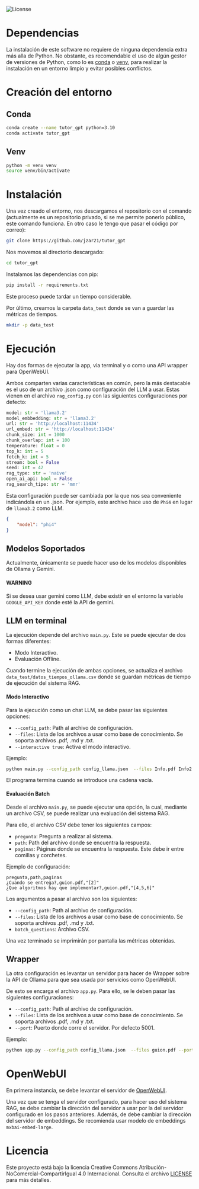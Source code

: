 ![License](https://img.shields.io/badge/License-CC%20BY--NC--SA%204.0-blue.svg)

# Dependencias

La instalación de este software no requiere de ninguna dependencia extra más alla de Python. No obstante, es recomendable el uso de algún gestor de versiones de Python, como lo es [conda](https://docs.conda.io/projects/conda/en/latest/user-guide/install/index.html) o [venv](https://docs.python.org/3/library/venv.html), para realizar la instalación en un entorno limpio y evitar posibles conflictos.

# Creación del entorno

## Conda

```bash
conda create --name tutor_gpt python=3.10
conda activate tutor_gpt
```

## Venv

```bash
python -m venv venv
source venv/bin/activate
```

# Instalación

Una vez creado el entorno, nos descargamos el repositorio con el comando (actualmente es un repositorio privado, si se me permite ponerlo público, este comando funciona. En otro caso le tengo que pasar el código por correo):

```bash
git clone https://github.com/jzar21/tutor_gpt
```

Nos movemos al directorio descargado:

```bash
cd tutor_gpt
```

Instalamos las dependencias con pip:

```bash
pip install -r requirements.txt
```

Este proceso puede tardar un tiempo considerable.

Por último, creamos la carpeta `data_test` donde se van a guardar las métricas de tiempos.

```bash
mkdir -p data_test
```

# Ejecución

Hay dos formas de ejecutar la app, via terminal y o como una API wrapper para OpenWebUI.

Ambos comparten varias características en común, pero la más destacable es el uso de un archivo .json como configuración del LLM a usar. Estas vienen en el archivo `rag_config.py` con las siguientes configuraciones por defecto:

```python
model: str = 'llama3.2'
model_embbedding: str = 'llama3.2'
url: str = 'http://localhost:11434'
url_embed: str = 'http://localhost:11434'
chunk_size: int = 1000
chunk_overlap: int = 100
temperature: float = 0
top_k: int = 5
fetch_k: int = 5
stream: bool = False
seed: int = 42
rag_type: str = 'naive'
open_ai_api: bool = False
rag_search_tipe: str = 'mmr'
```

Esta configuración puede ser cambiada por la que nos sea conveniente indicándola en un .json. Por ejemplo, este archivo hace uso de `Phi4` en lugar de `llama3.2` como LLM.

```json
{
    "model": "phi4"
}
```


## Modelos Soportados

Actualmente, únicamente se puede hacer uso de los modelos disponibles de Ollama y Gemini.

#### WARNING

Si se desea usar gemini como LLM, debe existir en el entorno la variable `GOOGLE_API_KEY` donde esté la API de gemini.

## LLM en terminal

La ejecución depende del archivo `main.py`. Este se puede ejecutar de dos formas diferentes:

- Modo Interactivo.
- Evaluación Offline.

Cuando termine la ejecución de ambas opciones, se actualiza el archivo `data_test/datos_tiempos_ollama.csv` donde se guardan métricas de tiempo de ejecución del sistema RAG.


#### Modo Interactivo

Para la ejecución como un chat LLM, se debe pasar las siguientes opciones:

- `--config_path`: Path al archivo de configuración.
- `--files`: Lista de los archivos a usar como base de conocimiento. Se soporta archivos .pdf, .md y .txt.
- `--interactive true`: Activa el modo interactivo.

Ejemplo:

```bash
python main.py --config_path config_llama.json  --files Info.pdf Info2.pdf --interactive true
```

El programa termina cuando se introduce una cadena vacía.

#### Evaluación Batch

Desde el archivo `main.py`, se puede ejecutar una opción, la cual, mediante un archivo CSV, se puede realizar una evaluación del sistema RAG.

Para ello, el archivo CSV debe tener los siguientes campos:

- `pregunta`: Pregunta a realizar al sistema.
- `path`: Path del archivo donde se encuentra la respuesta.
- `paginas`: Páginas donde se encuentra la respuesta. Este debe ir entre comillas y corchetes.

Ejemplo de configuración:

```csv
pregunta,path,paginas
¿Cuando se entrega?,guion.pdf,"[2]"
¿Que algoritmos hay que implementar?,guion.pdf,"[4,5,6]"
```

Los argumentos a pasar al archivo son los siguientes:

- `--config_path`: Path al archivo de configuración.
- `--files`: Lista de los archivos a usar como base de conocimiento. Se soporta archivos .pdf, .md y .txt.
- `batch_questions`: Archivo CSV.

Una vez terminado se imprimirán por pantalla las métricas obtenidas.

## Wrapper

La otra configuración es levantar un servidor para hacer de Wrapper sobre la API de Ollama para que sea usada por servicios como OpenWebUI.

De esto se encarga el archivo `app.py`. Para ello, se le deben pasar las siguientes configuraciones:

- `--config_path`: Path al archivo de configuración.
- `--files`: Lista de los archivos a usar como base de conocimiento. Se soporta archivos .pdf, .md y .txt.
- `--port`: Puerto donde corre el servidor. Por defecto 5001.

Ejemplo:

```bash
python app.py --config_path config_llama.json  --files guion.pdf --port 5001
```

# OpenWebUI

En primera instancia, se debe levantar el servidor de [OpenWebUI](https://openwebui.com/).

Una vez que se tenga el servidor configurado, para hacer uso del sistema RAG, se debe cambiar la dirección del servidor a usar por la del servidor configurado en los pasos anteriores. Además, de debe cambiar la dirección del servidor de embeddings. Se recomienda usar modelo de embeddings `mxbai-embed-large`.


# Licencia

Este proyecto está bajo la licencia Creative Commons Atribución-NoComercial-CompartirIgual 4.0 Internacional. Consulta el archivo [LICENSE](LICENSE) para más detalles.
